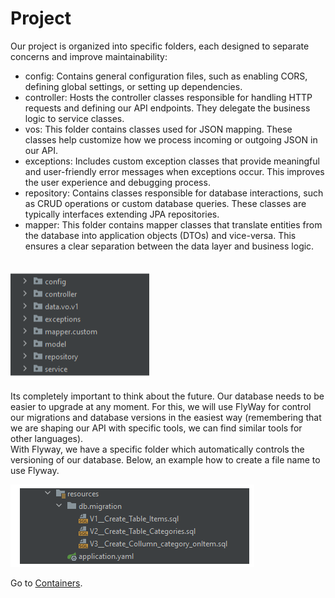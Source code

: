 # Project

Our project is organized into specific folders, each designed to separate concerns and improve maintainability:

* config: Contains general configuration files, such as enabling CORS, defining global settings, or setting up dependencies.
* controller: Hosts the controller classes responsible for handling HTTP requests and defining our API endpoints. They delegate the business logic to service classes.
* vos: This folder contains classes used for JSON mapping. These classes help customize how we process incoming or outgoing JSON in our API.
* exceptions: Includes custom exception classes that provide meaningful and user-friendly error messages when exceptions occur. This improves the user experience and debugging process.
* repository: Contains classes responsible for database interactions, such as CRUD operations or custom database queries. These classes are typically interfaces extending JPA repositories.
* mapper: This folder contains mapper classes that translate entities from the database into application objects (DTOs) and vice-versa. This ensures a clear separation between the data layer and business logic.

</br>


<img src="/images/folders.png">

Its completely important to think about the future. Our database needs to be easier to upgrade at any moment. For this, we will use FlyWay for control our migrations and database versions in the easiest way (remembering that we are shaping our API with specific tools, we can find similar tools for other languages).
</br>
With Flyway, we have a specific folder which automatically controls the versioning of our database. Below, an example how to create a file name to use Flyway.

<img src="/images/flyway.png">




Go to 
 [Containers](https://github.com/RafaelDaitx/TestMazzaTech/blob/main/containers.md).